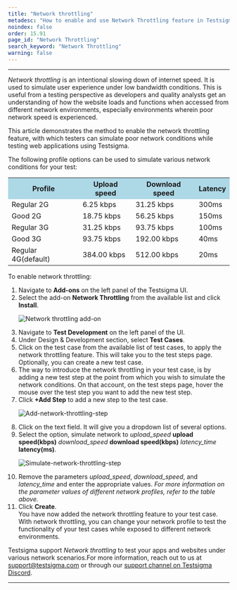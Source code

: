 ```yaml
---
title: "Network throttling"
metadesc: "How to enable and use Network Throttling feature in Testsigma"
noindex: false
order: 15.91
page_id: "Network Throttling"
search_keyword: "Network Throttling"
warning: false
---
```


---
<p><em>Network throttling</em> is an intentional slowing down of internet speed. It is used to simulate user experience under low bandwidth conditions. This is useful from a testing perspective as developers and quality analysts get an understanding of how the website loads and functions when accessed from different network environments, especially environments wherein poor network speed is experienced.

This article demonstrates the method to enable the network throttling feature, with which testers can simulate poor network conditions while testing web applications using Testsigma.

The following profile options can be used to simulate various network conditions for your test:
</p>
<style>
   table {
  border-collapse: collapse;
  width: 100%;
  }
  }
 </style>
<table>
  <tr>
    <th style="background-color:#ADD8E6">Profile</th>
    <th style="background-color:#ADD8E6">Upload speed</th>
    <th style="background-color:#ADD8E6">Download speed</th>
    <th style="background-color:#ADD8E6">Latency</th>
  </tr>
  <tr>
    <td>Regular 2G</td>
    <td>6.25 kbps</td>
    <td>31.25 kbps</td>
    <td>300ms</td>
  </tr>
  <tr>
    <td>Good 2G</td>
    <td>18.75 kbps</td>
    <td>56.25 kbps</td>
    <td>150ms</td>
  </tr>
  <tr>
    <td>Regular 3G</td>
    <td>31.25 kbps</td>
    <td>93.75 kbps</td>
    <td>100ms</td>
  </tr>
  <tr>
    <td>Good 3G</td>
    <td>93.75 kbps</td>
    <td>192.00 kbps</td>
    <td>40ms</td>
</tr>
<tr>
    <td>Regular 4G(default)</td>
    <td>384.00 kbps</td>
    <td>512.00 kbps</td>
    <td>20ms</td>
</tr>
</table>
</body>
To enable network throttling:

<ol>
<li>Navigate to <strong>Add-ons</strong> on the left panel of the Testsigma UI.</li>
<li>Select the add-on <strong>Network Throttling</strong> from the available list and click <strong>Install</strong>.</li>

![Network throttling add-on](https://s3.amazonaws.com/static-docs.testsigma.com/new_images/desired-capabilities/network-throttling/network-throttling-addons.png)

<li>Navigate to <strong>Test Development</strong> on the left panel of the UI.</li>
<li>Under Design & Development section, select <strong>Test Cases</strong>.</li>

<li>Click on the test case from the available list of test cases, to apply the network throttling feature. This will take you to the test steps page. Optionally, you can create a new test case.</li>
<li>The way to introduce the network throttling in your test case, is by adding a new test step at the point from which you wish to simulate the network conditions. On that account, on the test steps page, hover the mouse over the test step you want to add the new test step.</li>
<li>Click <strong>+Add Step</strong> to add a new step to the test case.</li>

![Add-network-throttling-step](https://s3.amazonaws.com/static-docs.testsigma.com/new_images/desired-capabilities/network-throttling/add-step-network-throttling.png)

<li>Click on the text field. It will give you a dropdown list of several options.</li>
<li>Select the option, simulate network to <var>upload_speed</var> <strong>upload speed(kbps)</strong> <var>download_speed</var>    <strong>download speed(kbps)</strong> <var>latency_time</var> <strong>latency(ms)</strong>.</li>

![Simulate-network-throttling-step](https://s3.amazonaws.com/static-docs.testsigma.com/new_images/desired-capabilities/network-throttling/simulate-network-throttling-step.png)

<li>Remove the parameters <var>upload_speed</var>, <var>download_speed</var>, and <var>latency_time</var> and enter the appropriate values. <em>For more information on the parameter values of different network profiles, refer to the table above.</em></li>
<li>Click <strong>Create</strong>.<br>
You have now added the network throttling feature to your test case. With network throttling, you can change your network profile to test the functionality of your test cases while exposed to different network environments.
</li>
</ol>

Testsigma support <em>Network throttling</em> to test your apps and websites under various network scenarios.For more information, reach out to us at [support@testsigma.com](mailto:support@testsigma.com) or through our [support channel on Testsigma Discord](https://discord.com/invite/SjYKkSTUq9).

---
